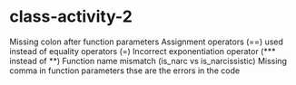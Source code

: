 # class-activity-2
Missing colon after function parameters
Assignment operators (==) used instead of equality operators (=)
Incorrect exponentiation operator (*** instead of **)
Function name mismatch (is_narc vs is_narcissistic)
Missing comma in function parameters thse are the errors in the code
